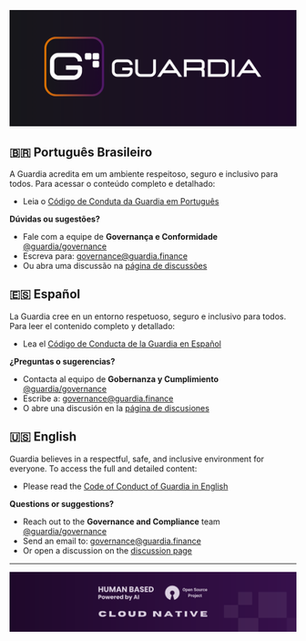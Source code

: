![Guardia Logo](./static/img/main-banner.png)

## 🇧🇷 **Português Brasileiro**

A Guardia acredita em um ambiente respeitoso, seguro e inclusivo para todos. Para acessar o conteúdo completo e detalhado:

- Leia o [Código de Conduta da Guardia em Português](https://hub.guardia.finance/pt-BR/docs/community/governance/CODE_OF_CONDUCT)

**Dúvidas ou sugestões?**

- Fale com a equipe de **Governança e Conformidade** [@guardia/governance](https://github.com/orgs/guardiafinance/teams/governance)
- Escreva para: [governance@guardia.finance](mailto:governance@guardia.finance)
- Ou abra uma discussão na [página de discussões](https://github.com/orgs/guardiafinance/discussions/new?category=general)

## 🇪🇸 **Español**

La Guardia cree en un entorno respetuoso, seguro e inclusivo para todos. Para leer el contenido completo y detallado:

- Lea el [Código de Conducta de la Guardia en Español](https://hub.guardia.finance/es/docs/community/governance/CODE_OF_CONDUCT)

**¿Preguntas o sugerencias?**

- Contacta al equipo de **Gobernanza y Cumplimiento** [@guardia/governance](https://github.com/orgs/guardiafinance/teams/governance)
- Escribe a: [governance@guardia.finance](mailto:governance@guardia.finance)
- O abre una discusión en la [página de discusiones](https://github.com/orgs/guardiafinance/discussions/new?category=general)

## 🇺🇸 **English**

Guardia believes in a respectful, safe, and inclusive environment for everyone. To access the full and detailed content:

- Please read the [Code of Conduct of Guardia in English](https://hub.guardia.finance/en/docs/community/governance/CODE_OF_CONDUCT)

**Questions or suggestions?**

- Reach out to the **Governance and Compliance** team [@guardia/governance](https://github.com/orgs/guardiafinance/teams/governance)
- Send an email to: [governance@guardia.finance](mailto:governance@guardia.finance)
- Or open a discussion on the [discussion page](https://github.com/orgs/guardiafinance/discussions/new?category=general)

---

![Guardia Principles Banner](./static/img/banner-principles.svg)
